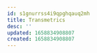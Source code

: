 ```yaml
---
id: s1gnurrss4i9qpghqauq2mh
title: Transmetrics
desc: ''
updated: 1658834908807
created: 1658834908807
---
```

